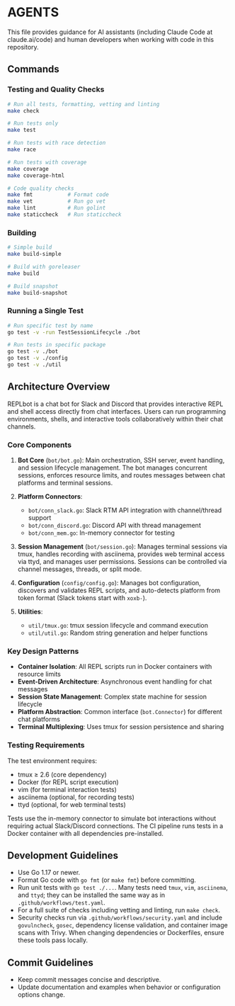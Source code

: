 # AGENTS

This file provides guidance for AI assistants (including Claude Code at claude.ai/code) and human developers when working with code in this repository.

## Commands

### Testing and Quality Checks
```bash
# Run all tests, formatting, vetting and linting
make check

# Run tests only
make test

# Run tests with race detection
make race

# Run tests with coverage
make coverage
make coverage-html

# Code quality checks
make fmt           # Format code
make vet           # Run go vet
make lint          # Run golint
make staticcheck   # Run staticcheck
```

### Building
```bash
# Simple build
make build-simple

# Build with goreleaser
make build

# Build snapshot
make build-snapshot
```

### Running a Single Test
```bash
# Run specific test by name
go test -v -run TestSessionLifecycle ./bot

# Run tests in specific package
go test -v ./bot
go test -v ./config
go test -v ./util
```

## Architecture Overview

REPLbot is a chat bot for Slack and Discord that provides interactive REPL and shell access directly from chat interfaces. Users can run programming environments, shells, and interactive tools collaboratively within their chat channels.

### Core Components

1. **Bot Core** (`bot/bot.go`): Main orchestration, SSH server, event handling, and session lifecycle management. The bot manages concurrent sessions, enforces resource limits, and routes messages between chat platforms and terminal sessions.

2. **Platform Connectors**: 
   - `bot/conn_slack.go`: Slack RTM API integration with channel/thread support
   - `bot/conn_discord.go`: Discord API with thread management
   - `bot/conn_mem.go`: In-memory connector for testing

3. **Session Management** (`bot/session.go`): Manages terminal sessions via tmux, handles recording with asciinema, provides web terminal access via ttyd, and manages user permissions. Sessions can be controlled via channel messages, threads, or split mode.

4. **Configuration** (`config/config.go`): Manages bot configuration, discovers and validates REPL scripts, and auto-detects platform from token format (Slack tokens start with `xoxb-`).

5. **Utilities**:
   - `util/tmux.go`: tmux session lifecycle and command execution
   - `util/util.go`: Random string generation and helper functions

### Key Design Patterns

- **Container Isolation**: All REPL scripts run in Docker containers with resource limits
- **Event-Driven Architecture**: Asynchronous event handling for chat messages
- **Session State Management**: Complex state machine for session lifecycle
- **Platform Abstraction**: Common interface (`bot.Connector`) for different chat platforms
- **Terminal Multiplexing**: Uses tmux for session persistence and sharing

### Testing Requirements

The test environment requires:
- tmux ≥ 2.6 (core dependency)
- Docker (for REPL script execution)
- vim (for terminal interaction tests)
- asciinema (optional, for recording tests)
- ttyd (optional, for web terminal tests)

Tests use the in-memory connector to simulate bot interactions without requiring actual Slack/Discord connections. The CI pipeline runs tests in a Docker container with all dependencies pre-installed.

## Development Guidelines

- Use Go 1.17 or newer.
- Format Go code with `go fmt` (or `make fmt`) before committing.
- Run unit tests with `go test ./...`. Many tests need `tmux`, `vim`, `asciinema`, and `ttyd`; they can be installed the same way as in `.github/workflows/test.yaml`.
- For a full suite of checks including vetting and linting, run `make check`.
- Security checks run via `.github/workflows/security.yaml` and include `govulncheck`, `gosec`, dependency license validation, and container image scans with Trivy. When changing dependencies or Dockerfiles, ensure these tools pass locally.

## Commit Guidelines

- Keep commit messages concise and descriptive.
- Update documentation and examples when behavior or configuration options change.